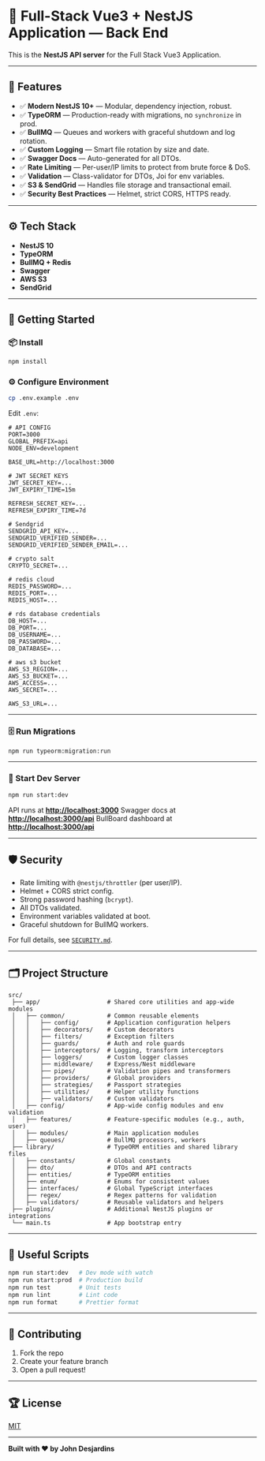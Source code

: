 # 🚀 Full-Stack Vue3 + NestJS Application — Back End

This is the **NestJS API server** for the Full Stack Vue3 Application.

---

## 📌 Features

- ✅ **Modern NestJS 10+** — Modular, dependency injection, robust.
- ✅ **TypeORM** — Production-ready with migrations, no `synchronize` in prod.
- ✅ **BullMQ** — Queues and workers with graceful shutdown and log rotation.
- ✅ **Custom Logging** — Smart file rotation by size and date.
- ✅ **Swagger Docs** — Auto-generated for all DTOs.
- ✅ **Rate Limiting** — Per-user/IP limits to protect from brute force & DoS.
- ✅ **Validation** — Class-validator for DTOs, Joi for env variables.
- ✅ **S3 & SendGrid** — Handles file storage and transactional email.
- ✅ **Security Best Practices** — Helmet, strict CORS, HTTPS ready.

---

## ⚙️ Tech Stack

- **NestJS 10**
- **TypeORM**
- **BullMQ + Redis**
- **Swagger**
- **AWS S3**
- **SendGrid**

---

## 🚀 Getting Started

### 📦 Install

```bash
npm install
```

### ⚙️ Configure Environment

```bash
cp .env.example .env
```

Edit `.env`:

```env
# API CONFIG
PORT=3000
GLOBAL_PREFIX=api
NODE_ENV=development

BASE_URL=http://localhost:3000

# JWT SECRET KEYS
JWT_SECRET_KEY=...
JWT_EXPIRY_TIME=15m

REFRESH_SECRET_KEY=...
REFRESH_EXPIRY_TIME=7d

# Sendgrid
SENDGRID_API_KEY=...
SENDGRID_VERIFIED_SENDER=...
SENDGRID_VERIFIED_SENDER_EMAIL=...

# crypto salt
CRYPTO_SECRET=...

# redis cloud
REDIS_PASSWORD=...
REDIS_PORT=...
REDIS_HOST=...

# rds database credentials
DB_HOST=...
DB_PORT=...
DB_USERNAME=...
DB_PASSWORD=...
DB_DATABASE=...

# aws s3 bucket
AWS_S3_REGION=...
AWS_S3_BUCKET=...
AWS_ACCESS=...
AWS_SECRET=...

AWS_S3_URL=...
```

---

### 🗄️ Run Migrations

```bash
npm run typeorm:migration:run
```

---

### 🏃 Start Dev Server

```bash
npm run start:dev
```

API runs at **[http://localhost:3000](http://localhost:3000)**
Swagger docs at **[http://localhost:3000/api](http://localhost:3000/api)**
BullBoard dashboard at **[http://localhost:3000/api](http://localhost:3000/queue-jobs)**

---

## 🛡️ Security

- Rate limiting with `@nestjs/throttler` (per user/IP).
- Helmet + CORS strict config.
- Strong password hashing (`bcrypt`).
- All DTOs validated.
- Environment variables validated at boot.
- Graceful shutdown for BullMQ workers.

For full details, see [`SECURITY.md`](../SECURITY.md).

---

## 🗂️ Project Structure

```plaintext
src/
 ├── app/                   # Shared core utilities and app-wide modules
 │   ├── common/            # Common reusable elements
 │   │   ├── config/        # Application configuration helpers
 │   │   ├── decorators/    # Custom decorators
 │   │   ├── filters/       # Exception filters
 │   │   ├── guards/        # Auth and role guards
 │   │   ├── interceptors/  # Logging, transform interceptors
 │   │   ├── loggers/       # Custom logger classes
 │   │   ├── middleware/    # Express/Nest middleware
 │   │   ├── pipes/         # Validation pipes and transformers
 │   │   ├── providers/     # Global providers
 │   │   ├── strategies/    # Passport strategies
 │   │   ├── utilities/     # Helper utility functions
 │   │   ├── validators/    # Custom validators
 │   ├── config/            # App-wide config modules and env validation
 │   ├── features/          # Feature-specific modules (e.g., auth, user)
 │   ├── modules/           # Main application modules
 │   ├── queues/            # BullMQ processors, workers
 ├── library/               # TypeORM entities and shared library files
 │   ├── constants/         # Global constants
 │   ├── dto/               # DTOs and API contracts
 │   ├── entities/          # TypeORM entities
 │   ├── enum/              # Enums for consistent values
 │   ├── interfaces/        # Global TypeScript interfaces
 │   ├── regex/             # Regex patterns for validation
 │   ├── validators/        # Reusable validators and helpers
 ├── plugins/               # Additional NestJS plugins or integrations
 └── main.ts                # App bootstrap entry
```

---

## 🧰 Useful Scripts

```bash
npm run start:dev   # Dev mode with watch
npm run start:prod  # Production build
npm run test        # Unit tests
npm run lint        # Lint code
npm run format      # Prettier format
```

---

## 👏 Contributing

1. Fork the repo
2. Create your feature branch
3. Open a pull request!

---

## 🏆 License

[MIT](../LICENSE)

---

**Built with ❤️ by John Desjardins**
